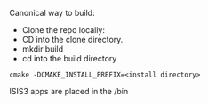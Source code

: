 Canonical way to build:

* Clone the repo locally:  <repo directory>
* CD into the clone directory.
* mkdir build
* cd into the build directory
```
cmake -DCMAKE_INSTALL_PREFIX=<install directory> 
```
ISIS3 apps are placed in the <install directory>/bin 